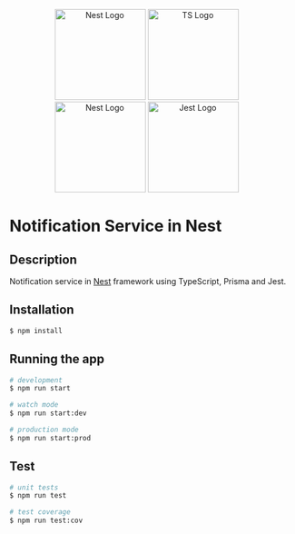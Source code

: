 <p align="center" style="margin-right: 20px">
  <a href="http://nestjs.com/" target="blank"><img src="https://nestjs.com/img/logo-small.svg" width="160" alt="Nest Logo" /></a>
  <a href="http://www.typescriptlang.org/" target="blank"><img src="https://cdn.icon-icons.com/icons2/2415/PNG/512/typescript_original_logo_icon_146317.png" width="160" alt="TS Logo" /></a>
  <a href="https://www.prisma.io/" target="blank"><img src="https://cdn.worldvectorlogo.com/logos/prisma-3.svg" width="160" alt="Nest Logo" /></a>
  <a href="http://jestjs.io/" target="blank"><img src="https://cdn.freebiesupply.com/logos/large/2x/jest-logo-png-transparent.png" width="160" alt="Jest Logo" /></a>
</p>

# Notification Service in Nest

## Description

Notification service in [Nest](https://github.com/nestjs/nest) framework using TypeScript, Prisma and Jest.

## Installation

```bash
$ npm install
```

## Running the app

```bash
# development
$ npm run start

# watch mode
$ npm run start:dev

# production mode
$ npm run start:prod
```

## Test

```bash
# unit tests
$ npm run test

# test coverage
$ npm run test:cov
```
